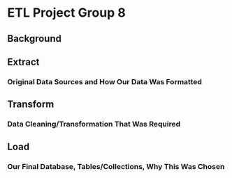 # ETL Project Group 8

## Background

## Extract
### Original Data Sources and How Our Data Was Formatted

## Transform
### Data Cleaning/Transformation That Was Required

## Load
### Our Final Database, Tables/Collections, Why This Was Chosen